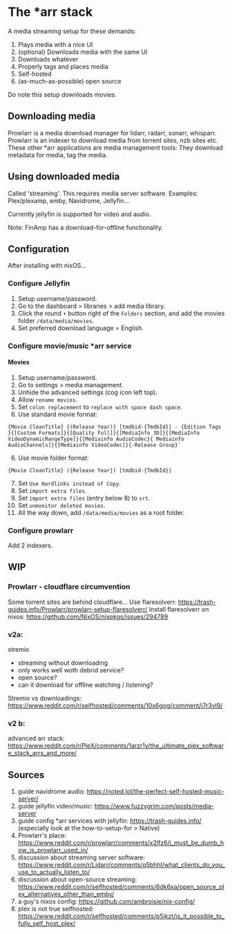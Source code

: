 # The *arr stack
A media streaming setup for these demands:
1. Plays media with a nice UI
2. (optional) Downloads media with the same UI
3. Downloads whatever
4. Properly tags and places media
5. Self-hosted
6. (as-much-as-possible) open source

Do note this setup downloads movies.

## Downloading media
Prowlarr is a media download manager for lidarr, radarr, sonarr, whisparr.
Prowlarr is an indexer to download media from torrent sites, nzb sites etc.
These other *arr applications are media management tools: They download metadata for media, tag the media.

## Using downloaded media
Called 'streaming'. This requires media server software.
Examples: Plex/plexamp, emby, Navidrome, Jellyfin...

Currently jellyfin is supported for video and audio.

Note: FinAmp has a download-for-offline functionality.


## Configuration
After installing with nixOS...

### Configure Jellyfin
1. Setup username/password.
2. Go to the dashboard > libraries > add media library.
3. Click the round `+` button right of the `Folders` section, and add the movies folder `/data/media/movies`.
4. Set preferred download language = English.


### Configure movie/music *arr service

#### Movies
1. Setup username/password.
2. Go to settings > media management.
3. Unhide the advanced settings (cog icon left top).
4. Allow `rename movies`.
5. Set `colon replacement` to `replace with space dash space`.
5. Use standard movie format:
```
{Movie CleanTitle} {(Release Year)} [tmdbid-{TmdbId}] - {Edition Tags }{[Custom Formats]}{[Quality Full]}{[MediaInfo 3D]}{[MediaInfo VideoDynamicRangeType]}{[Mediainfo AudioCodec}{ Mediainfo AudioChannels]}{[Mediainfo VideoCodec]}{-Release Group}`
```
6. Use movie folder format:
```
{Movie CleanTitle} ({Release Year}) [tmdbid-{TmdbId}]
```
7. Set `Use Hardlinks instead of Copy`.
8. Set `import extra files`.
9. Set `import extra files` (entry below 8) to `srt`.
10. Set `unmonitor deleted movies`.
11. All the way down, add `/data/media/movies` as a root folder.


### Configure prowlarr
Add 2 indexers.

## WIP
### Prowlarr - cloudflare circumvention
Some torrent sites are behind cloudflare...
Use flaresolverr: https://trash-guides.info/Prowlarr/prowlarr-setup-flaresolverr/
Install flaresolverr on nixos: https://github.com/NixOS/nixpkgs/issues/294789


### v2a:
stremio
- streaming without downloading
- only works well woth debrid service?
- open source?
- can it download for offline watching / listening?

Stremio vs downloadings:
https://www.reddit.com/r/selfhosted/comments/10x6gog/comment/j7r3vl9/

### v2 b:
advanced arr stack: https://www.reddit.com/r/PleX/comments/1arzr1y/the_ultimate_plex_software_stack_arrs_and_more/

## Sources
1. guide navidrome audio: https://noted.lol/the-perfect-self-hosted-music-server/
2. guide jellyfin video/music: https://www.fuzzygrim.com/posts/media-server
3. guide config *arr services with jellyfin: https://trash-guides.info/ (especially look at the how-to-setup-for > Native)
2. Prowlarr's place: https://www.reddit.com/r/prowlarr/comments/x2lfz6/i_must_be_dumb_how_is_prowlarr_used_in/
3. discussion about streaming server software: https://www.reddit.com/r/Lidarr/comments/q5bhhl/what_clients_do_you_use_to_actually_listen_to/
4. discussion about open-source streaming: https://www.reddit.com/r/selfhosted/comments/6dk6xa/open_source_plex_alternatives_other_than_emby/
5. a guy's nixos config: https://github.com/ambroisie/nix-config/
6. plex is not true selfhosted: https://www.reddit.com/r/selfhosted/comments/p5jkzt/is_it_possible_to_fully_self_host_plex/
